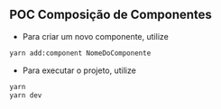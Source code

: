 ## POC Composição de Componentes

- Para criar um novo componente, utilize

```bash
yarn add:component NomeDoComponente
```

- Para executar o projeto, utilize

```bash
yarn
yarn dev
```
